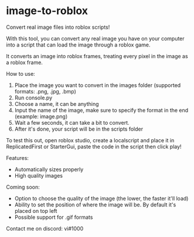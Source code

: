 # image-to-roblox
Convert real image files into roblox scripts!

With this tool, you can convert any real image you have on your computer into a script that can load the image through a roblox game.

It converts an image into roblox frames, treating every pixel in the image as a roblox frame.

How to use:
1. Place the image you want to convert in the images folder (supported formats: .png, .jpg, .bmp)
2. Run console.py
3. Choose a name, it can be anything
4. Input the name of the image, make sure to specify the format in the end (example: image.png)
5. Wait a few seconds, it can take a bit to convert.
6. After it's done, your script will be in the scripts folder

To test this out, open roblox studio, create a localscript and place it in ReplicatedFirst or StarterGui, paste the code in the script then click play!

Features:
- Automatically sizes properly
- High quality images

Coming soon:
- Option to choose the quality of the image (the lower, the faster it'll load)
- Ability to set the position of where the image will be. By default it's placed on top left
- Possible support for .gif formats

Contact me on discord: vi#1000
